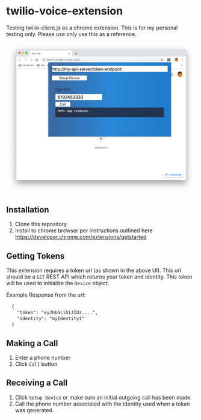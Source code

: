 # twilio-voice-extension

Testing twilio-client.js as a chrome extension. This is for my personal testing only. Please use only use this as a reference.

![Example UI](UI.png)

## Installation
1. Clone this repository.
2. Install to chrome browser per instructions outlined here https://developer.chrome.com/extensions/getstarted

## Getting Tokens
This extension requires a token url (as shown in the above UI). This url should be a `GET` REST API which returns your token and identity. This token will be used to initialize the `Device` object.

Example Response from the url:
```
  {
    "token": "eyJhbGciOiJIUz....",
    "identity": "myIdentity1"
  }
```

## Making a Call
1. Enter a phone number
2. Click `Call` button

## Receiving a Call
1. Click `Setup Device` or make sure an initial outgoing call has been made.
2. Call the phone number associated with the identity used when a token was generated.
